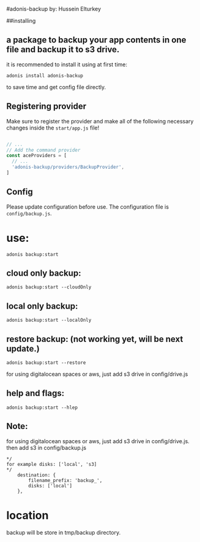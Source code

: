 #adonis-backup
by: Hussein Elturkey

##installing

## a package to backup your app contents in one file and backup it to s3 drive.

it is recommended to install it using at first time:

```
adonis install adonis-backup
```

to save time and get config file directly.

## Registering provider

Make sure to register the provider and make all of the following necessary changes inside the `start/app.js` file!

```js

// ...
// Add the command provider
const aceProviders = [
  // ...
  'adonis-backup/providers/BackupProvider',
]

```

## Config

Please update configuration before use. The configuration file is `config/backup.js`.

# use:

```
adonis backup:start
```
## cloud only backup:

```
adonis backup:start --cloudOnly
```
## local only backup:

```
adonis backup:start --localOnly
```

## restore backup: (not working yet, will be next update.)

```
adonis backup:start --restore
```

for using digitalocean spaces or aws, just add s3 drive in config/drive.js

## help and flags:
```
adonis backup:start --hlep
```

## Note: 
for using digitalocean spaces or aws, just add s3 drive in config/drive.js.
then add s3 in config/backup.js

```
*/
for example disks: ['local', 's3]
*/
    destination: {
        filename_prefix: 'backup_',
        disks: ['local']
    },
```

# location

backup will be store in tmp/backup directory.